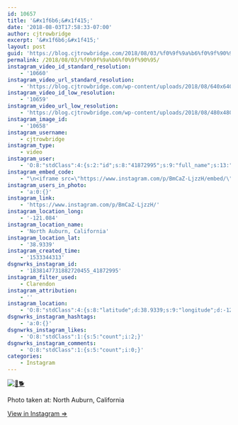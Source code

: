 ```yaml
---
id: 10657
title: '&#x1f6b6;&#x1f415;'
date: '2018-08-03T17:58:33-07:00'
author: cjtrowbridge
excerpt: '&#x1f6b6;&#x1f415;'
layout: post
guid: 'https://blog.cjtrowbridge.com/2018/08/03/%f0%9f%9a%b6%f0%9f%90%95/'
permalink: /2018/08/03/%f0%9f%9a%b6%f0%9f%90%95/
instagram_video_id_standard_resolution:
    - '10660'
instagram_video_url_standard_resolution:
    - 'https://blog.cjtrowbridge.com/wp-content/uploads/2018/08/640x640-video-1533344313.mp4'
instagram_video_id_low_resolution:
    - '10659'
instagram_video_url_low_resolution:
    - 'https://blog.cjtrowbridge.com/wp-content/uploads/2018/08/480x480-video-1533344313.mp4'
instagram_image_id:
    - '10658'
instagram_username:
    - cjtrowbridge
instagram_type:
    - video
instagram_user:
    - 'O:8:"stdClass":4:{s:2:"id";s:8:"41872995";s:9:"full_name";s:13:"CJ Trowbridge";s:15:"profile_picture";s:141:"https://scontent.cdninstagram.com/vp/c93d7c6cca10c47382e1b61b6f66100c/5C07D31C/t51.2885-19/s150x150/13724650_1188772791164794_142557231_a.jpg";s:8:"username";s:12:"cjtrowbridge";}'
instagram_embed_code:
    - "\n<iframe src=\"https://www.instagram.com/p/BmCaZ-LjzzH/embed/\" width=\"612\" height=\"710\" frameborder=\"0\" scrolling=\"no\" allowtransparency=\"true\" class=\"insta-image-embed\"></iframe>\n"
instagram_users_in_photo:
    - 'a:0:{}'
instagram_link:
    - 'https://www.instagram.com/p/BmCaZ-LjzzH/'
instagram_location_long:
    - '-121.084'
instagram_location_name:
    - 'North Auburn, California'
instagram_location_lat:
    - '38.9339'
instagram_created_time:
    - '1533344313'
dsgnwrks_instagram_id:
    - '1838147731882720455_41872995'
instagram_filter_used:
    - Clarendon
instagram_attribution:
    - ''
instagram_location:
    - 'O:8:"stdClass":4:{s:8:"latitude";d:38.9339;s:9:"longitude";d:-121.084;s:4:"name";s:24:"North Auburn, California";s:2:"id";i:255836031;}'
dsgnwrks_instagram_hashtags:
    - 'a:0:{}'
dsgnwrks_instagram_likes:
    - 'O:8:"stdClass":1:{s:5:"count";i:2;}'
dsgnwrks_instagram_comments:
    - 'O:8:"stdClass":1:{s:5:"count";i:0;}'
categories:
    - Instagram
---
```


[![🚶🐕](https://blog.cjtrowbridge.com/wp-content/uploads/2018/08/1533344313-1-1.jpg)](https://www.instagram.com/p/BmCaZ-LjzzH/)

Photo taken at: North Auburn, California

[View in Instagram ⇒](https://www.instagram.com/p/BmCaZ-LjzzH/)